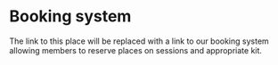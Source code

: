 # Booking system

The link to this place will be replaced with a link to our booking system allowing members to
reserve places on sessions and appropriate kit.


